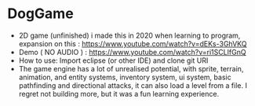# DogGame
- 2D game (unfinished) i made this in 2020 when learning to program, expansion on this : https://www.youtube.com/watch?v=dEKs-3GhVKQ
- Demo ( NO AUDIO ) : https://www.youtube.com/watch?v=ri1SCLIfGnQ
- How to use: Import eclipse (or other IDE) and clone git URI
- The game engine has a lot of unrealised potential, with sprite, terrain, animation, and entity systems, inventory system, ui system, basic pathfinding and directional attacks, it can also load a level from a file. I regret not building more, but it was a fun learning experience.
